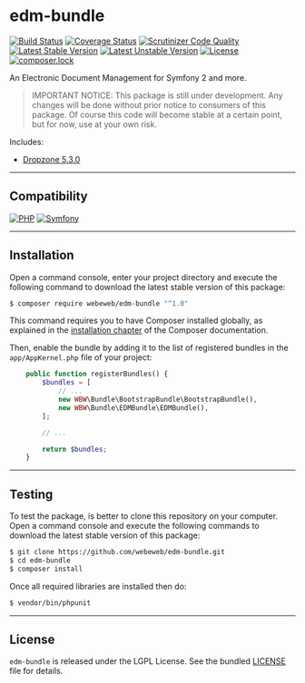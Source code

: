 edm-bundle
==========

[![Build Status](https://travis-ci.org/webeweb/edm-bundle.svg?branch=master)](https://travis-ci.org/webeweb/edm-bundle)
[![Coverage Status](https://coveralls.io/repos/github/webeweb/edm-bundle/badge.svg?branch=master)](https://coveralls.io/github/webeweb/edm-bundle?branch=master)
[![Scrutinizer Code Quality](https://scrutinizer-ci.com/g/webeweb/edm-bundle/badges/quality-score.png?b=master)](https://scrutinizer-ci.com/g/webeweb/edm-bundle/?branch=master)
[![Latest Stable Version](https://poser.pugx.org/webeweb/edm-bundle/v/stable)](https://packagist.org/packages/webeweb/edm-bundle)
[![Latest Unstable Version](https://poser.pugx.org/webeweb/edm-bundle/v/unstable)](https://packagist.org/packages/webeweb/edm-bundle)
[![License](https://poser.pugx.org/webeweb/edm-bundle/license)](https://packagist.org/packages/webeweb/edm-bundle)
[![composer.lock](https://poser.pugx.org/webeweb/edm-bundle/composerlock)](https://packagist.org/packages/webeweb/edm-bundle)

An Electronic Document Management for Symfony 2 and more.

> IMPORTANT NOTICE: This package is still under development. Any changes will be
> done without prior notice to consumers of this package. Of course this code
> will become stable at a certain point, but for now, use at your own risk.

Includes:

- [Dropzone 5.3.0](http://www.dropzonejs.com/)

---

## Compatibility

[![PHP](https://img.shields.io/badge/PHP-%5E5.6%7C%5E7.0-blue.svg)](http://php.net)
[![Symfony](https://img.shields.io/badge/Symfony-%5E2.8%7C%5E3.0-brightgreen.svg)](https://symfony.com)

---

## Installation

Open a command console, enter your project directory and execute the following
command to download the latest stable version of this package:

```bash
$ composer require webeweb/edm-bundle "^1.0"
```

This command requires you to have Composer installed globally, as explained in
the [installation chapter](https://getcomposer.org/doc/00-intro.md) of the
Composer documentation.

Then, enable the bundle by adding it to the list of registered bundles
in the `app/AppKernel.php` file of your project:

```php
    public function registerBundles() {
        $bundles = [
            // ...
            new WBW\Bundle\BootstrapBundle\BootstrapBundle(),
            new WBW\Bundle\EDMBundle\EDMBundle(),
        ];

        // ...

        return $bundles;
    }
```

---

## Testing

To test the package, is better to clone this repository on your computer.
Open a command console and execute the following commands to download the latest
stable version of this package:

```bash
$ git clone https://github.com/webeweb/edm-bundle.git
$ cd edm-bundle
$ composer install
```

Once all required libraries are installed then do:

```bash
$ vendor/bin/phpunit
```

---

## License

`edm-bundle` is released under the LGPL License. See the bundled [LICENSE](LICENSE)
file for details.
